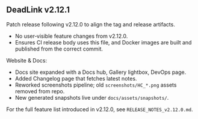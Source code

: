 ## DeadLink v2.12.1

Patch release following v2.12.0 to align the tag and release artifacts.

- No user‑visible feature changes from v2.12.0.
- Ensures CI release body uses this file, and Docker images are built and published from the correct commit.

Website & Docs:
- Docs site expanded with a Docs hub, Gallery lightbox, DevOps page.
- Added Changelog page that fetches latest notes.
- Reworked screenshots pipeline; old `screenshots/HC_*.png` assets removed from repo.
- New generated snapshots live under `docs/assets/snapshots/`.

For the full feature list introduced in v2.12.0, see `RELEASE_NOTES_v2.12.0.md`.
